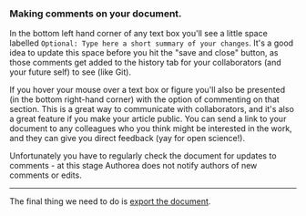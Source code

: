 ### Making comments on your document.

In the bottom left hand corner of any text box you'll see a little space labelled ```Optional: Type here a short summary of your changes```. It's a good idea to update this space before you hit the "save and close" button, as those comments get added to the history tab for your collaborators (and your future self) to see (like Git).

If you hover your mouse over a text box or figure you'll also be presented (in the bottom right-hand corner) with the option of commenting on that section. This is a great way to communicate with collaborators, and it's also a great feature if you make your article public. You can send a link to your document to any colleagues who you think might be interested in the work, and they can give you direct feedback (yay for open science!).

Unfortunately you have to regularly check the document for updates to comments - at this stage Authorea does not notify 
authors of new comments or edits.

----
The final thing we need to do is [export the document](../10_exportingDocument/exportingFinalDocument.md).
